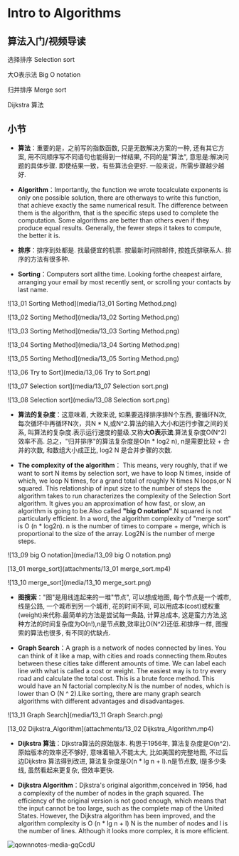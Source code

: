 Intro to Algorithms
========================
## 算法入门/视频导读

选择排序 Selection sort

大O表示法 Big O notation

归并排序 Merge sort

Dijkstra 算法

## 小节

* **算法**：重要的是，之前写的指数函数, 只是无数解决方案的一种, 还有其它方案, 用不同顺序写不同语句也能得到一样结果, 不同的是"算法", 意思是:解决问题的具体步骤. 即使结果一致，有些算法会更好. 一般来说，所需步骤越少越好.

* **Algorithm**：Importantly, the function we wrote tocalculate exponents is only one possible solution, there are otherways to write this function, that achieve exactly the same numerical result. The difference between them is the algorithm, that is the specific steps used to complete the computation. Some algorithms are better than others even if they produce equal results. Generally, the fewer steps it takes to compute, the better it is.

* **排序**：排序到处都是. 找最便宜的机票. 按最新时间排邮件, 按姓氏排联系人. 排序的方法有很多种.

* **Sorting**：Computers sort allthe time. Looking forthe cheapest airfare, arranging your email by most recently sent, or scrolling your contacts by last name. 

![13_01 Sorting Method](media/13_01 Sorting Method.png)

![13_02 Sorting Method](media/13_02 Sorting Method.png)

![13_03 Sorting Method](media/13_03 Sorting Method.png)

![13_04 Sorting Method](media/13_04 Sorting Method.png)

![13_05 Sorting Method](media/13_05 Sorting Method.png)

![13_06 Try to Sort](media/13_06 Try to Sort.png)

![13_07 Selection sort](media/13_07 Selection sort.png)

![13_08 Selection sort](media/13_08 Selection sort.png)

* **算法的复杂度**：这意味着, 大致来说, 如果要选择排序排N个东西, 要循环N次, 每次循环中再循环N次，共N * N,或N^2.算法的输入大小和运行步骤之间的关系, 叫算法的复杂度.表示运行速度的量级.又称**大O表示法**.算法复杂度O(N^2)效率不高. 总之，"归并排序"的算法复杂度是O(n * log2 n), n是需要比较 + 合并的次数, 和数组大小成正比, log2 N 是合并步骤的次数.

* **The complexity of the algorithm**： This means, very roughly, that if we want to sort N items by selection sort, we have to loop N times, inside of which, we loop N times, for a grand total of roughly N times N loops,or N squared. This relationship of input size to the number of steps the algorithm takes to run characterizes the complexity of the Selection Sort algorithm. It gives you an approximation of how fast, or slow, an algorithm is going to be.Also called **"big O notation"**.N squared is not particularly efficient. In a word, the algorithm complexity of "merge sort" is O (n * log2n). n is the number of times to compare + merge, which is proportional to the size of the array. Log2N is the number of merge steps.

![13_09 big O notation](media/13_09 big O notation.png)

[13_01 merge_sort](attachments/13_01 merge_sort.mp4)

![13_10 merge_sort](media/13_10 merge_sort.png)

* **图搜索**："图"是用线连起来的一堆"节点", 可以想成地图, 每个节点是一个城市, 线是公路, 一个城市到另一个城市, 花的时间不同, 可以用成本(cost)或权重(weight)来代称.最简单的方法是尝试每一条路, 计算总成本, 这是蛮力方法,这种方法的时间复杂度为O(n!),n是节点数,效率比O(N^2)还低.和排序一样, 图搜索的算法也很多, 有不同的优缺点.

* **Graph Search**：A graph is a network of nodes connected by lines. You can think of it like a map, with cities and roads connecting them.Routes between these cities take different amounts of time. We can label each line with what is called a cost or weight. The easiest way is to try every  road and calculate the total cost. This is a brute force method. This would have an N factorial complexity.N is the number of nodes, which is lower than O (N ^ 2).Like sorting, there are many graph search algorithms with different advantages and disadvantages.

![13_11 Graph Search](media/13_11 Graph Search.png)

[13_02 Dijkstra_Algorithm](attachments/13_02 Dijkstra_Algorithm.mp4)

* **Dijkstra 算法**：Djkstra算法的原始版本. 构思于1956年, 算法复杂度是O(n^2). 原始版本的效率还不够好, 意味着输入不能太大, 比如美国的完整地图, 不过后边Dijkstra 算法得到改进, 算法复杂度是O(n * lg n + l).n是节点数, l是多少条线, 虽然看起来更复杂, 但效率更快.

* **Dijkstra Algorithm**：Djkstra's original algorithm,conceived in 1956, had a complexity of the number of nodes in the graph squared. The efficiency of the original version is not good enough, which means that the input cannot be too large, such as the complete map of the United States. However, the Dijkstra algorithm has been improved, and the algorithm complexity is O (n * lg n + l) N is the number of nodes and l is the number of lines. Although it looks more complex, it is more efficient.

![qownnotes-media-gqCcdU](media/qownnotes-media-gqCcdU.png)
